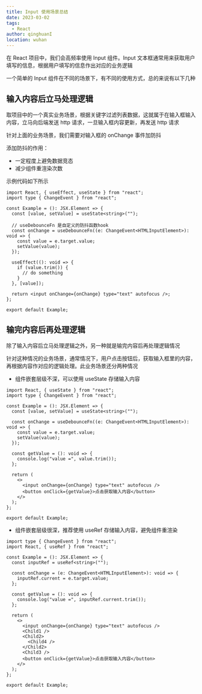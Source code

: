 ```yaml
---
title: Input 使用场景总结
date: 2023-03-02
tags:
  - React
author: qinghuanI
location: wuhan
---
```


在 React 项目中，我们会高频率使用 Input 组件。Input 文本框通常用来获取用户填写的信息，根据用户填写的信息作出对应的业务逻辑

一个简单的 Input 组件在不同的场景下，有不同的使用方式，总的来说有以下几种

## 输入内容后立马处理逻辑

取项目中的一个真实业务场景，根据关键字过滤列表数据，这就属于在输入框输入内容，立马向后端发送 http 请求，一旦输入框内容更新，再发送 http 请求

针对上面的业务场景，我们需要对输入框的 onChange 事件加防抖

添加防抖的作用：

- 一定程度上避免数据竞态
- 减少组件重渲染次数

示例代码如下所示

```tsx
import React, { useEffect, useState } from "react";
import type { ChangeEvent } from "react";

const Example = (): JSX.Element => {
  const [value, setValue] = useState<string>("");

  // useDebounceFn 是自定义的防抖函数hook
  const onChange = useDebounceFn((e: ChangeEvent<HTMLInputElement>): void => {
    const value = e.target.value;
    setValue(value);
  });

  useEffect((): void => {
    if (value.trim()) {
      // do something
    }
  }, [value]);

  return <input onChange={onChange} type="text" autofocus />;
};

export default Example;
```

## 输完内容后再处理逻辑

除了输入内容后立马处理逻辑之外，另一种就是输完内容后再处理逻辑情况

针对这种情况的业务场景，通常情况下，用户点击按钮后，获取输入框里的内容，再根据内容作对应的逻辑处理。此业务场景还分两种情况

- 组件嵌套层级不深，可以使用 useState 存储输入内容

```tsx
import React, { useState } from "react";
import type { ChangeEvent } from "react";

const Example = (): JSX.Element => {
  const [value, setValue] = useState<string>("");

  const onChange = useDebounceFn((e: ChangeEvent<HTMLInputElement>): void => {
    const value = e.target.value;
    setValue(value);
  });

  const getValue = (): void => {
    console.log("value =", value.trim());
  };

  return (
    <>
      <input onChange={onChange} type="text" autofocus />
      <button onClick={getValue}>点击获取输入内容</button>
    </>
  );
};

export default Example;
```

- 组件嵌套层级很深，推荐使用 useRef 存储输入内容，避免组件重渲染

```tsx
import type { ChangeEvent } from "react";
import React, { useRef } from "react";

const Example = (): JSX.Element => {
  const inputRef = useRef<string>("");

  const onChange = (e: ChangeEvent<HTMLInputElement>): void => {
    inputRef.current = e.target.value;
  };

  const getValue = (): void => {
    console.log("value =", inputRef.current.trim());
  };

  return (
    <>
      <input onChange={onChange} type="text" autofocus />
      <Child1 />
      <Child2>
        <Child4 />
      </Child2>
      <Child3 />
      <button onClick={getValue}>点击获取输入内容</button>
    </>
  );
};

export default Example;
```
